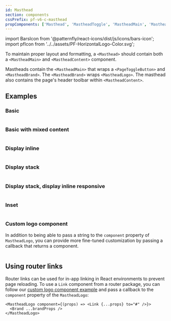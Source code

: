 ```yaml
---
id: Masthead
section: components
cssPrefix: pf-v6-c-masthead
propComponents: ['Masthead', 'MastheadToggle', 'MastheadMain', 'MastheadBrand', MastheadLogo, 'MastheadContent']
---
```


import BarsIcon from '@patternfly/react-icons/dist/js/icons/bars-icon';
import pfIcon from '../../assets/PF-HorizontalLogo-Color.svg';

To maintain proper layout and formatting, a `<Masthead>` should contain both a `<MastheadMain>` and `<MastheadContent>` component.

Mastheads contain the `<MastheadMain>` that wraps a `<PageToggleButton>` and `<MastheadBrand>`. The `<MastheadBrand>` wraps `<MastheadLogo>`. The masthead also contains the page's header toolbar within `<MastheadContent>`.

## Examples

### Basic

```ts file="./MastheadBasic.tsx"
```

### Basic with mixed content

```ts file="./MastheadBasicMixedContent.tsx"
```

### Display inline

```ts file="./MastheadDisplayInline.tsx"
```

### Display stack

```ts file="./MastheadDisplayStack.tsx"
```

### Display stack, display inline responsive

```ts file="./MastheadDisplayStackInlineResponsive.tsx"
```

### Inset

```ts file="./MastheadInsets.tsx"
```

### Custom logo component

In addition to being able to pass a string to the `component` property of `MastheadLogo`, you can provide more fine-tuned customization by passing a callback that returns a component.


```ts file="./MastheadLogoCustomComponent.tsx"
```

## Using router links

Router links can be used for in-app linking in React environments to prevent page reloading. To use a `Link` component from a router package, you can follow our [custom logo component example](#custom-logo-component) and pass a callback to the `component` property of the `MastheadLogo`:

```nolive
<MastheadLogo component={(props) => <Link {...props} to="#" />}>
  <Brand ...brandProps />
</MastheadLogo>
```